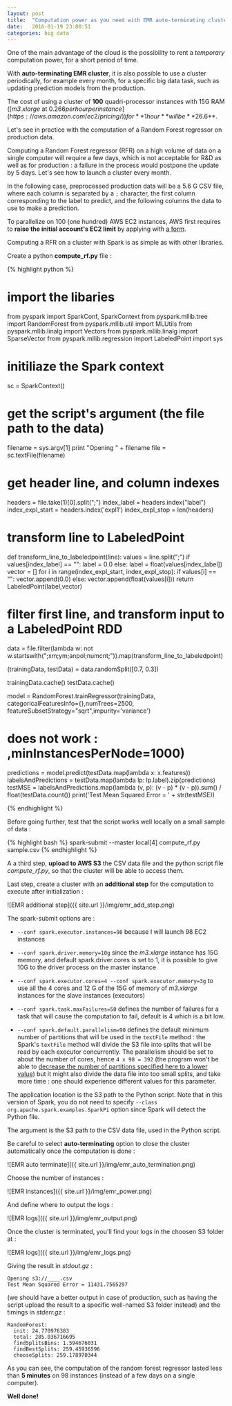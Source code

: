 ```yaml
---
layout: post
title:  "Computation power as you need with EMR auto-terminating clusters: example for a random forest evaluation in Python with 100 instances"
date:   2016-01-19 23:00:51
categories: big data
---
```


One of the main advantage of the cloud is the possibility to rent a *temporary* computation power, for a short period of time.

With **auto-terminating EMR cluster**, it is also possible to use a cluster periodically, for example every month, for a specific big data task, such as updating prediction models from the production.

The cost of using a cluster of **100** quadri-processor instances with 15G RAM ([*m3.xlarge* at $0.266 per hour per instance](https://aws.amazon.com/ec2/pricing/)) for **1 hour** will be **$26.6**.

Let's see in practice with the computation of a Random Forest regressor on production data.

Computing a Random Forest regressor (RFR) on a high volume of data on a single computer will require a few days, which is not acceptable for R&D as well as for production : a failure in the process would postpone the update by 5 days. Let's see how to launch a cluster every month.

In the following case, preprocessed production data will be a 5.6 G CSV file, where each column is separated by a `;` character, the first column corresponding to the label to predict, and the following columns the data to use to make a prediction.

To parallelize on 100 (one hundred) AWS EC2 instances, AWS first requires to **raise the initial account's EC2 limit** by applying with [a form](https://aws.amazon.com/support/createCase?type=service_limit_increase&serviceLimitIncreaseType=ec2-instances).

Computing a RFR on a cluster with Spark is as simple as with other libraries.

Create a python **compute_rf.py** file :

{% highlight python %}
# import the libaries
from pyspark import SparkConf, SparkContext
from pyspark.mllib.tree import RandomForest
from pyspark.mllib.util import MLUtils
from pyspark.mllib.linalg import Vectors
from pyspark.mllib.linalg import SparseVector
from pyspark.mllib.regression import LabeledPoint
import sys

# initiliaze the Spark context
sc = SparkContext()

# get the script's argument (the file path to the data)
filename = sys.argv[1]
print "Opening " + filename
file = sc.textFile(filename)

# get header line, and column indexes
headers = file.take(1)[0].split(";")
index_label = headers.index("label")
index_expl_start = headers.index('expl1')
index_expl_stop = len(headers)

# transform line to LabeledPoint
def transform_line_to_labeledpoint(line):
    values = line.split(";")
    if values[index_label] == "":
        label = 0.0
    else:
        label = float(values[index_label])
    vector = []
    for i in range(index_expl_start, index_expl_stop):
        if values[i] == "":
            vector.append(0.0)
        else:
            vector.append(float(values[i]))
    return LabeledPoint(label,vector)

# filter first line, and transform input to a LabeledPoint RDD
data = file.filter(lambda w: not w.startswith(";xm;ym;anpol;numcnt;")).map(transform_line_to_labeledpoint)

(trainingData, testData) = data.randomSplit([0.7, 0.3])

trainingData.cache()
testData.cache()

model = RandomForest.trainRegressor(trainingData, categoricalFeaturesInfo={},numTrees=2500, featureSubsetStrategy="sqrt",impurity='variance')
# does not work : ,minInstancesPerNode=1000)

predictions = model.predict(testData.map(lambda x: x.features))
labelsAndPredictions = testData.map(lambda lp: lp.label).zip(predictions)
testMSE = labelsAndPredictions.map(lambda (v, p): (v - p) * (v - p)).sum() / float(testData.count())
print('Test Mean Squared Error = ' + str(testMSE))

{% endhighlight %}

Before going further, test that the script works well locally on a small sample of data :

{% highlight bash %}
    spark-submit --master local[4] compute_rf.py sample.csv
{% endhighlight %}

A a third step, **upload to AWS S3** the CSV data file and the python script file *compute_rf.py*, so that the cluster will be able to access them.

Last step, create a cluster with an **additional step** for the computation to execute after initialization :

![EMR additional step]({{ site.url }}/img/emr_add_step.png)

The spark-submit options are :

- `--conf spark.executor.instances=98` because I will launch 98 EC2 instances

- `--conf spark.driver.memory=10g` since the *m3.xlarge* instance has 15G memory, and default spark.driver.cores is set to 1, it is possible to give 10G to the driver process on the master instance

- `--conf spark.executor.cores=4 --conf spark.executor.memory=3g` to use all the 4 cores and 12 G of the 15G of memory of *m3.xlarge* instances for the slave instances (executors)

- `--conf spark.task.maxFailures=50` defines the number of failures for a task that will cause the computation to fail, default is 4 which is a bit low.

- `--conf spark.default.parallelism=90` defines the default minimum number of partitions that will be used in the `textFile` method : the Spark's `textFile` method will divide the S3 file into splits that will be read by each executor concurrently. The parallelism should be set to about the number of cores, hence `4 x 98 = 392` (the program won't be able to [decrease the number of partitions specified here to a lower value](http://www.bigsynapse.com/spark-input-output)) but it might also divide the data file into too small splits, and take more time : one should experience different values for this parameter.

The application location is the S3 path to the Python script. Note that in this version of Spark, you do not need to specify `--class org.apache.spark.examples.SparkPi` option since Spark will detect the Python file.

The argument is the S3 path to the CSV data file, used in the Python script.

Be careful to select **auto-terminating** option to close the cluster automatically once the computation is done :

![EMR auto terminate]({{ site.url }}/img/emr_auto_termination.png)

Choose the number of instances :

![EMR instances]({{ site.url }}/img/emr_power.png)

And define where to output the logs :

![EMR logs]({{ site.url }}/img/emr_output.png)

Once the cluster is terminated, you'll find your logs in the choosen S3 folder at :

![EMR logs]({{ site.url }}/img/emr_logs.png)

Giving the result in *stdout.gz* :

    Opening s3://____.csv
    Test Mean Squared Error = 11431.7565297

(we should have a better output in case of production, such as having the script upload the result to a specific well-named S3 folder instead) and the timings in *stderr.gz* :

    RandomForest:   
      init: 24.770976383
      total: 285.036716695
      findSplitsBins: 1.594676031
      findBestSplits: 259.45936596
      chooseSplits: 259.178970344

As you can see, the computation of the random forest regressor lasted less than **5 minutes** on 98 instances (instead of a few days on a single computer).

**Well done!**
